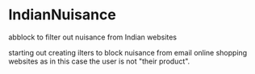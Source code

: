 # IndianNuisance
abblock to filter out nuisance from Indian websites


starting out creating ilters to block nuisance from email online shopping websites as in this case the user is not "their product".
